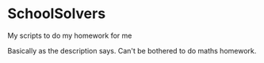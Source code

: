 # SchoolSolvers
My scripts to do my homework for me

Basically as the description says. Can't be bothered to do maths homework.
